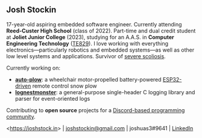 ## Josh Stockin

17-year-old aspiring embedded software engineer. Currently attending **Reed-Custer High School** (class of 2022). Part-time and dual credit student at **Joliet Junior College** (2023), studying for an A.A.S. in **Computer Engineering Technology** ([TE829](http://catalog.jjc.edu/preview_program.php?catoid=23&poid=12208)). I love working with everything electronics—particularly robotics and embedded systems—as well as other low level systems and applications. Survivor of [severe scoliosis](https://i.imgur.com/w1gjGwV.png).

Currently working on:
* [**auto-plow**](https://github.com/JoshuaS3/auto-plow): a wheelchair motor-propelled battery-powered [ESP32-driven](https://www.youtube.com/watch?v=lfSqagByDVk) remote control snow plow
* [**lognestmonster**](https://github.com/JoshuaS3/lognestmonster): a general-purpose single-header C logging library and parser for event-oriented logs

Contributing to **open source** projects for a [Discord-based programming community](https://github.com/strinking).

<<https://joshstock.in>> | joshstockin@gmail.com | joshuas3#9641 | [LinkedIn](https://www.linkedin.com/in/joshstockin/)
